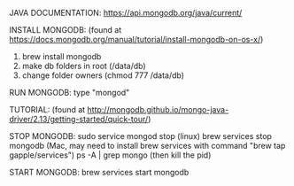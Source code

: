 JAVA DOCUMENTATION:
https://api.mongodb.org/java/current/

INSTALL MONGODB:
(found at https://docs.mongodb.org/manual/tutorial/install-mongodb-on-os-x/)
1. brew install mongodb
2. make db folders in root (/data/db)
3. change folder owners (chmod 777 /data/db)

RUN MONGODB:
type "mongod"

TUTORIAL:
(found at http://mongodb.github.io/mongo-java-driver/2.13/getting-started/quick-tour/)

STOP MONGODB:
sudo service mongod stop (linux)
brew services stop mongodb (Mac, may need to install brew services with command "brew tap gapple/services")
ps -A | grep mongo (then kill the pid)

START MONGODB:
brew services start mongodb


